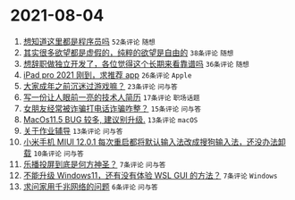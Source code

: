 # 2021-08-04

1. [想知道这里都是程序员吗](https://www.v2ex.com/t/793500) `52条评论` `随想`
1. [其实很多欲望都是虚假的，纯粹的欲望是自由的](https://www.v2ex.com/t/793497) `38条评论` `随想`
1. [想辞职做独立开发了，各位觉得这个长期来看靠谱吗](https://www.v2ex.com/t/793509) `36条评论` `随想`
1. [iPad pro 2021 刚到，求推荐 app](https://www.v2ex.com/t/793510) `26条评论` `Apple`
1. [大家成年之前沉迷过游戏嘛？](https://www.v2ex.com/t/793528) `23条评论` `问与答`
1. [写一份让人眼前一亮的技术人简历](https://www.v2ex.com/t/793498) `17条评论` `职场话题`
1. [女朋友经常被诈骗打电话诈骗咋整？](https://www.v2ex.com/t/793503) `15条评论` `问与答`
1. [MacOs11.5 BUG 较多, 建议别升级.](https://www.v2ex.com/t/793521) `13条评论` `macOS`
1. [关于作业辅导](https://www.v2ex.com/t/793515) `13条评论` `问与答`
1. [小米手机 MIUI 12.0.1 每次重启都将默认输入法改成搜狗输入法，还没办法卸载](https://www.v2ex.com/t/793511) `10条评论` `问与答`
1. [乐播投屏到底是何方神圣？](https://www.v2ex.com/t/793532) `7条评论` `问与答`
1. [不能升级 Windows11，还有没有体验 WSL GUI 的方法？](https://www.v2ex.com/t/793519) `7条评论` `Windows`
1. [求问家用千兆网络的问题](https://www.v2ex.com/t/793534) `6条评论` `问与答`
